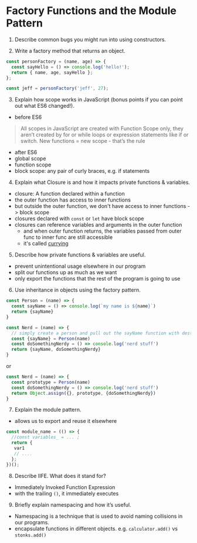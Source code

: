 # Factory Functions and the Module Pattern


1. Describe common bugs you might run into using constructors.

2. Write a factory method that returns an object.

```javascript
const personFactory = (name, age) => {
  const sayHello = () => console.log('hello!');
  return { name, age, sayHello };
};

const jeff = personFactory('jeff', 27);
```
3. Explain how scope works in JavaScript (bonus points if you can point out what ES6 changed!).

- before ES6
> All scopes in JavaScript are created with Function Scope only, they aren’t created by for or while loops or expression statements like if or switch. New functions = new scope - that’s the rule

- after ES6
- global scope
- function scope
- block scope: any pair of curly braces, e.g. if statements 

4. Explain what Closure is and how it impacts private functions & variables.

- closure: A function declared within a function
- the outer function has access to inner functions
- but outside the outer function, we don't have access to inner functions -> block scope
- closures declared with `const` or `let` have block scope
- closures can reference variables and arguments in the outer function
    - and when outer function returns, the variables passed from outer func to inner func are still accessible
    - it's called [currying](https://www.sitepoint.com/currying-in-functional-javascript/) 


5. Describe how private functions & variables are useful.
- prevent unintentional usage elsewhere in our program
- split our functions up as much as we want 
- only export the functions that the rest of the program is going to use

6. Use inheritance in objects using the factory pattern.

```javascript
const Person = (name) => {
  const sayName = () => console.log(`my name is ${name}`)
  return {sayName}
}

const Nerd = (name) => {
  // simply create a person and pull out the sayName function with destructuring assignment syntax!
  const {sayName} = Person(name)
  const doSomethingNerdy = () => console.log('nerd stuff')
  return {sayName, doSomethingNerdy}
}
```

or 

```javascript
const Nerd = (name) => {
  const prototype = Person(name)
  const doSomethingNerdy = () => console.log('nerd stuff')
  return Object.assign({}, prototype, {doSomethingNerdy})
}
```


7. Explain the module pattern.

- allows us to export and reuse it elsewhere

```javascript
const module_name = (() => {
  //const variables_ = ... ;
  return {
   var1
   // ....
  };
})();
```

8. Describe IIFE. What does it stand for?
- Immediately Invoked Function Expression
- with the trailing `()`, it immediately executes

9. Briefly explain namespacing and how it’s useful.
- Namespacing is a technique that is used to avoid naming collisions in our programs.
- encapsulate functions in different objects. e.g. `calculator.add()` vs `stonks.add()`